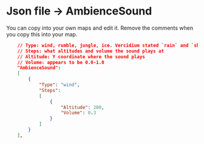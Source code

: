 # Json file → AmbienceSound

You can copy into your own maps and edit it. Remove the comments when you copy this into your map.

```json
    // Type: wind, rumble, jungle, ice. Vercidium stated `rain` and `ship` exist but it appears they don't
    // Steps: what altitudes and volume the sound plays at
    // Altitude: Y coordinate where the sound plays
    // Volume: appears to be 0.0-1.0
    "AmbienceSound":
	[
		{
			"Type": "wind",
			"Steps":
			[
				{
					"Altitude": 200,
					"Volume": 0.3
				}
			]
		}
	],
```